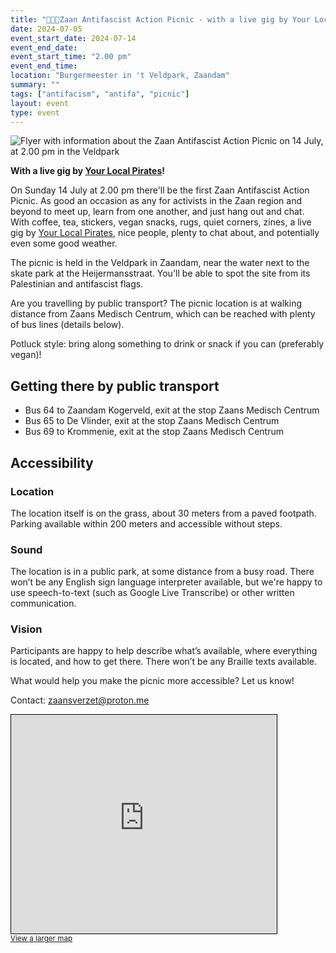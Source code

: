 ```yaml
---
title: "🥗✊🔻Zaan Antifascist Action Picnic - with a live gig by Your Local Pirates!! 🔻✊🥗"
date: 2024-07-05
event_start_date: 2024-07-14
event_end_date: 
event_start_time: "2.00 pm"
event_end_time: 
location: "Burgermeester in 't Veldpark, Zaandam"
summary: ""
tags: ["antifacism", "antifa", "picnic"]
layout: event
type: event
---
```


![Flyer with information about the Zaan Antifascist Action Picnic on 14 July, at 2.00 pm in the Veldpark](/img/zaanse-actiepicknick_2024-07-14.jpeg)

**With a live gig by [Your Local Pirates](https://yourlocalpirates.noblogs.org/)!**

On Sunday 14 July at 2.00 pm there'll be the first Zaan Antifascist Action Picnic. As good an occasion as any for activists in the Zaan region and beyond to meet up, learn from one another, and just hang out and chat. With coffee, tea, stickers, vegan snacks, rugs, quiet corners, zines, a live gig by [Your Local Pirates](https://yourlocalpirates.noblogs.org/), nice people, plenty to chat about, and potentially even some good weather.

The picnic is held in the Veldpark in Zaandam, near the water next to the skate park at the Heijermansstraat. You'll be able to spot the site from its Palestinian and antifascist flags.

Are you travelling by public transport? The picnic location is at walking distance from Zaans Medisch Centrum, which can be reached with plenty of bus lines (details below).

Potluck style: bring along something to drink or snack if you can (preferably vegan)!

## Getting there by public transport
- Bus 64 to Zaandam Kogerveld, exit at the stop Zaans Medisch Centrum
- Bus 65 to De Vlinder, exit at the stop Zaans Medisch Centrum
- Bus 69 to Krommenie, exit at the stop Zaans Medisch Centrum

## Accessibility

### Location
The location itself is on the grass, about 30 meters from a paved footpath. Parking available within 200 meters and accessible without steps.

### Sound
The location is in a public park, at some distance from a busy road. There won’t be any English sign language interpreter available, but we're happy to use speech-to-text (such as Google Live Transcribe) or other written communication.

### Vision
Participants are happy to help describe what’s available, where everything is located, and how to get there. There won’t be any Braille texts available.

What would help you make the picnic more accessible? Let us know!

Contact: zaansverzet@proton.me

<iframe width="425" height="350" src="https://www.openstreetmap.org/export/embed.html?bbox=4.824725389480592%2C52.449484150090775%2C4.829204678535462%2C52.45150786330419&amp;layer=mapnik" style="border: 1px solid black"></iframe><br/><small><a href="https://www.openstreetmap.org/#map=18/52.45050/4.82697&amp;layers=N">View a larger map</a></small>